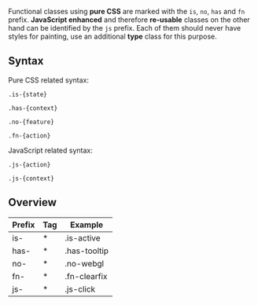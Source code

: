 Functional classes using **pure CSS** are marked with the `is`, `no`, `has` and `fn` prefix. **JavaScript enhanced** and therefore **re-usable** classes on the other hand can be identified by the `js` prefix. Each of them should never have styles for painting, use an additional **type** class for this purpose.


Syntax
------

Pure CSS related syntax:

```
.is-{state}
```

```
.has-{context}
```

```
.no-{feature}
```

```
.fn-{action}
```

JavaScript related syntax:

```
.js-{action}
```

```
.js-{context}
```


Overview
--------

<table>
	<thead>
		<tr>
			<th>Prefix</th>
			<th>Tag</th>
			<th>Example</th>
		</tr>
	</thead>
	<tbody>
		<tr>
			<td>is-</td>
			<td>*</td>
			<td>.is-active</td>
		</tr>
		<tr>
			<td>has-</td>
			<td>*</td>
			<td>.has-tooltip</td>
		</tr>
		<tr>
			<td>no-</td>
			<td>*</td>
			<td>.no-webgl</td>
		</tr>
		<tr>
			<td>fn-</td>
			<td>*</td>
			<td>.fn-clearfix</td>
		</tr>
		<tr>
			<td>js-</td>
			<td>*</td>
			<td>.js-click</td>
		</tr>
	</tbody>
</table>